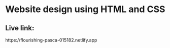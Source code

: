 <h1>Website design using HTML and CSS</h1>
<h2>Live link:</h2> https://flourishing-pasca-015182.netlify.app


